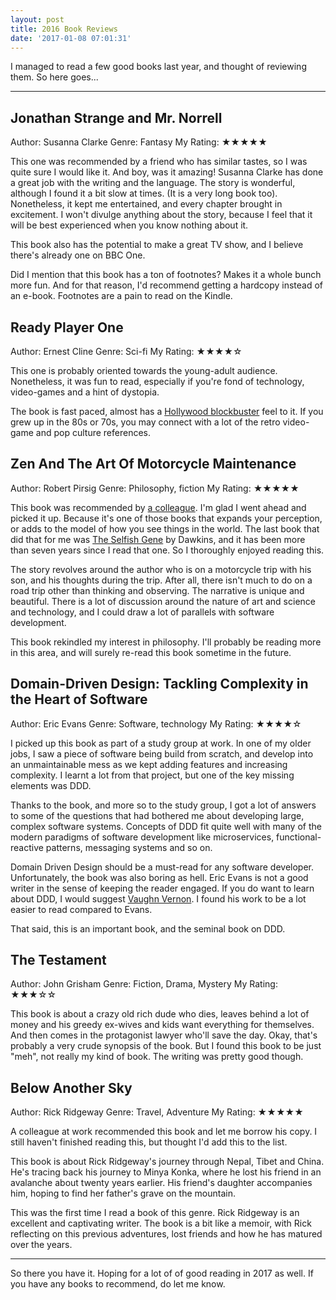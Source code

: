 ```yaml
---
layout: post
title: 2016 Book Reviews
date: '2017-01-08 07:01:31'
---
```


I managed to read a few good books last year, and thought of reviewing them. So here goes...

---
## Jonathan Strange and Mr. Norrell
Author: Susanna Clarke
Genre: Fantasy
My Rating: ★★★★★

This one was recommended by a friend who has similar tastes, so I was quite sure I would like it. And boy, was it amazing! Susanna Clarke has done a great job with the writing and the language. The story is wonderful, although I found it a bit slow at times. (It is a very long book too). Nonetheless, it kept me entertained, and every chapter brought in excitement. I won't divulge anything about the story, because I feel that it will be best experienced when you know nothing about it.

This book also has the potential to make a great TV show, and I believe there's already one on BBC One.

Did I mention that this book has a ton of footnotes? Makes it a whole bunch more fun. And for that reason, I'd recommend getting a hardcopy instead of an e-book. Footnotes are a pain to read on the Kindle.

## Ready Player One
Author: Ernest Cline
Genre: Sci-fi
My Rating: ★★★★☆

This one is probably oriented towards the young-adult audience. Nonetheless, it was fun to read, especially if you're fond of technology, video-games and a hint of dystopia.

The book is fast paced, almost has a [Hollywood blockbuster](http://www.imdb.com/title/tt1677720/) feel to it. If you grew up in the 80s or 70s, you may connect with a lot of the retro video-game and pop culture references.

## Zen And The Art Of Motorcycle Maintenance
Author: Robert Pirsig
Genre: Philosophy, fiction
My Rating: ★★★★★

This book was recommended by [a colleague](https://twitter.com/_zenx_). I'm glad I went ahead and picked it up. Because it's one of those books that expands your perception, or adds to the model of how you see things in the world. The last book that did that for me was [The Selfish Gene](https://www.goodreads.com/book/show/61535.The_Selfish_Gene) by Dawkins, and it has been more than seven years since I read that one. So I thoroughly enjoyed reading this.

The story revolves around the author who is on a motorcycle trip with his son, and his thoughts during the trip. After all, there isn't much to do on a road trip other than thinking and observing. The narrative is unique and beautiful. There is a lot of discussion around the nature of art and science and technology, and I could draw a lot of parallels with software development.

This book rekindled my interest in philosophy. I'll probably be reading more in this area, and will surely re-read this book sometime in the future.


## Domain-Driven Design: Tackling Complexity in the Heart of Software
Author: Eric Evans
Genre: Software, technology
My Rating: ★★★★☆

I picked up this book as part of a study group at work. In one of my older jobs, I saw a piece of software being build from scratch, and develop into an unmaintainable mess as we kept adding features and increasing complexity. I learnt a lot from that project, but one of the key missing elements was DDD.

Thanks to the book, and more so to the study group, I got a lot of answers to some of the questions that had bothered me about developing large, complex software systems. Concepts of DDD fit quite well with many of the modern paradigms of software development like microservices, functional-reactive patterns, messaging systems and so on.

Domain Driven Design should be a must-read for any software developer. Unfortunately, the book was also boring as hell. Eric Evans is not a good writer in the sense of keeping the reader engaged. If you do want to learn about DDD, I would suggest [Vaughn Vernon](https://twitter.com/VaughnVernon). I found his work to be a lot easier to read compared to Evans.

That said, this is an important book, and the seminal book on DDD.


## The Testament
Author: John Grisham
Genre: Fiction, Drama, Mystery
My Rating: ★★★☆☆

This book is about a crazy old rich dude who dies, leaves behind a lot of money and his greedy ex-wives and kids want everything for themselves. And then comes in the protagonist lawyer who'll save the day. Okay, that's probably a very crude synopsis of the book. But I found this book to be just "meh", not really my kind of book. The writing was pretty good though.

## Below Another Sky
Author: Rick Ridgeway
Genre: Travel, Adventure
My Rating: ★★★★★

A colleague at work recommended this book and let me borrow his copy. I still haven't finished reading this, but thought I'd add this to the list.

This book is about Rick Ridgeway's journey through Nepal, Tibet and China. He's tracing back his journey to Minya Konka, where he lost his friend in an avalanche about twenty years earlier. His friend's daughter accompanies him, hoping to find her father's grave on the mountain.

This was the first time I read a book of this genre. Rick Ridgeway is an excellent and captivating writer. The book is a bit like a memoir, with Rick reflecting on this previous adventures, lost friends and how he has matured over the years.

---
So there you have it. Hoping for a lot of of good reading in 2017 as well. If you have any books to recommend, do let me know.